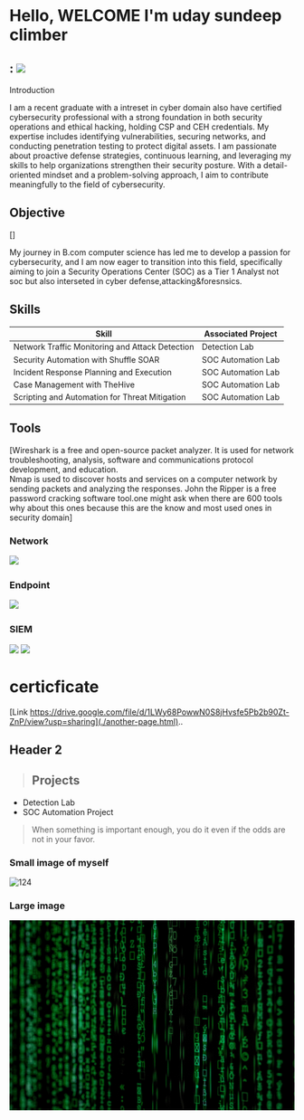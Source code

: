 # Hello, WELCOME  I'm uday sundeep climber 
: <a href="https://linkedin.com"><img src="https://img.shields.io/badge/-LinkedIn-0072b1?&style=for-the-badge&logo=linkedin&logoColor=white" /></a>
---
 

Introduction 

I am a recent graduate with a intreset in cyber domain also have certified cybersecurity professional with a strong foundation in both security operations and ethical hacking, holding CSP and CEH credentials. My expertise includes identifying vulnerabilities, securing networks, and conducting penetration testing to protect digital assets. I am passionate about proactive defense strategies, continuous learning, and leveraging my skills to help organizations strengthen their security posture. With a detail-oriented mindset and a problem-solving approach, I aim to contribute meaningfully to the field of cybersecurity.

## Objective
[]

My journey in B.com computer science has led me to develop a passion for cybersecurity, and I am now eager to transition into this field, specifically aiming to join a Security Operations Center (SOC) as a Tier 1 Analyst not soc but also interseted in cyber defense,attacking&foresnsics.

## Skills


| Skill                                         | Associated Project         |
|-----------------------------------------------|----------------------------|
| Network Traffic Monitoring and Attack Detection | Detection Lab</a>|
| Security Automation with Shuffle SOAR         | SOC Automation Lab|
| Incident Response Planning and Execution      | SOC Automation Lab|
| Case Management with TheHive                  | SOC Automation Lab|
| Scripting and Automation for Threat Mitigation | SOC Automation Lab|

## Tools
[Wireshark is a free and open-source packet analyzer. It is used for network troubleshooting, analysis, software and communications protocol development, and education.  
 Nmap is used to discover hosts and services on a computer network by sending packets and analyzing the responses.
 John the Ripper is a free password cracking software tool.one might ask when there are 600 tools why about this ones because this are the know and most used ones in 
  security domain]

  ### Network
<div>
    <img src="https://img.shields.io/badge/-Wireshark-1679A7?&style=for-the-badge&logo=Wireshark&logoColor=white" />
</div>

### Endpoint
<div>
    <img src="https://img.shields.io/badge/-Microsoft_Defender_for_Endpoint-00A4EF?&style=for-the-badge&logo=Microsoft&logoColor=white" />
</div>

### SIEM
<div>
    <img src="https://img.shields.io/badge/-Microsoft_Sentinel-0078D4?&style=for-the-badge&logo=Microsoft&logoColor=white" />
    <img src="https://img.shields.io/badge/-Splunk-000000?&style=for-the-badge&logo=Splunk&logoColor=white" />
    
</div>


# certicficate 

[Link https://drive.google.com/file/d/1LWy68PowwN0S8jHvsfe5Pb2b90Zt-ZnP/view?usp=sharing](./another-page.html)..

## Header 2

> ## Projects
- Detection Lab
- SOC Automation Project

>
> When something is important enough, you do it even if the odds are not in your favor.





### Small image of myself 
![124](https://github.com/user-attachments/assets/73171f26-89e3-4c97-b083-db87ee3a6c03)

### Large image

![Branching](pexels-markusspiske-1089438.jpg)




